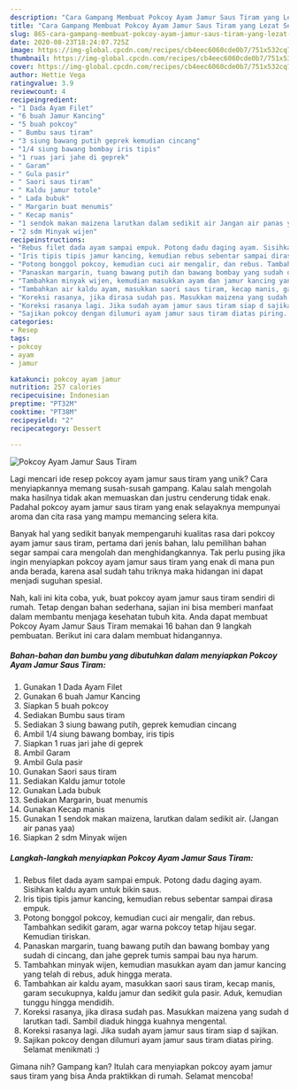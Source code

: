 ```yaml
---
description: "Cara Gampang Membuat Pokcoy Ayam Jamur Saus Tiram yang Lezat Sekali"
title: "Cara Gampang Membuat Pokcoy Ayam Jamur Saus Tiram yang Lezat Sekali"
slug: 865-cara-gampang-membuat-pokcoy-ayam-jamur-saus-tiram-yang-lezat-sekali
date: 2020-08-23T18:24:07.725Z
image: https://img-global.cpcdn.com/recipes/cb4eec6060cde0b7/751x532cq70/pokcoy-ayam-jamur-saus-tiram-foto-resep-utama.jpg
thumbnail: https://img-global.cpcdn.com/recipes/cb4eec6060cde0b7/751x532cq70/pokcoy-ayam-jamur-saus-tiram-foto-resep-utama.jpg
cover: https://img-global.cpcdn.com/recipes/cb4eec6060cde0b7/751x532cq70/pokcoy-ayam-jamur-saus-tiram-foto-resep-utama.jpg
author: Hettie Vega
ratingvalue: 3.9
reviewcount: 4
recipeingredient:
- "1 Dada Ayam Filet"
- "6 buah Jamur Kancing"
- "5 buah pokcoy"
- " Bumbu saus tiram"
- "3 siung bawang putih geprek kemudian cincang"
- "1/4 siung bawang bombay iris tipis"
- "1 ruas jari jahe di geprek"
- " Garam"
- " Gula pasir"
- " Saori saus tiram"
- " Kaldu jamur totole"
- " Lada bubuk"
- " Margarin buat menumis"
- " Kecap manis"
- "1 sendok makan maizena larutkan dalam sedikit air Jangan air panas yaa"
- "2 sdm Minyak wijen"
recipeinstructions:
- "Rebus filet dada ayam sampai empuk. Potong dadu daging ayam. Sisihkan kaldu ayam untuk bikin saus."
- "Iris tipis tipis jamur kancing, kemudian rebus sebentar sampai dirasa empuk."
- "Potong bonggol pokcoy, kemudian cuci air mengalir, dan rebus. Tambahkan sedikit garam, agar warna pokcoy tetap hijau segar. Kemudian tiriskan."
- "Panaskan margarin, tuang bawang putih dan bawang bombay yang sudah di cincang, dan jahe geprek tumis sampai bau nya harum."
- "Tambahkan minyak wijen, kemudian masukkan ayam dan jamur kancing yang telah di rebus, aduk hingga merata."
- "Tambahkan air kaldu ayam, masukkan saori saus tiram, kecap manis, garam secukupnya, kaldu jamur dan sedikit gula pasir. Aduk, kemudian tunggu hingga mendidih."
- "Koreksi rasanya, jika dirasa sudah pas. Masukkan maizena yang sudah d larutkan tadi. Sambil diaduk hingga kuahnya mengental."
- "Koreksi rasanya lagi. Jika sudah ayam jamur saus tiram siap d sajikan."
- "Sajikan pokcoy dengan dilumuri ayam jamur saus tiram diatas piring. Selamat menikmati :)"
categories:
- Resep
tags:
- pokcoy
- ayam
- jamur

katakunci: pokcoy ayam jamur 
nutrition: 257 calories
recipecuisine: Indonesian
preptime: "PT32M"
cooktime: "PT38M"
recipeyield: "2"
recipecategory: Dessert

---
```



![Pokcoy Ayam Jamur Saus Tiram](https://img-global.cpcdn.com/recipes/cb4eec6060cde0b7/751x532cq70/pokcoy-ayam-jamur-saus-tiram-foto-resep-utama.jpg)

Lagi mencari ide resep pokcoy ayam jamur saus tiram yang unik? Cara menyiapkannya memang susah-susah gampang. Kalau salah mengolah maka hasilnya tidak akan memuaskan dan justru cenderung tidak enak. Padahal pokcoy ayam jamur saus tiram yang enak selayaknya mempunyai aroma dan cita rasa yang mampu memancing selera kita.



Banyak hal yang sedikit banyak mempengaruhi kualitas rasa dari pokcoy ayam jamur saus tiram, pertama dari jenis bahan, lalu pemilihan bahan segar sampai cara mengolah dan menghidangkannya. Tak perlu pusing jika ingin menyiapkan pokcoy ayam jamur saus tiram yang enak di mana pun anda berada, karena asal sudah tahu triknya maka hidangan ini dapat menjadi suguhan spesial.


Nah, kali ini kita coba, yuk, buat pokcoy ayam jamur saus tiram sendiri di rumah. Tetap dengan bahan sederhana, sajian ini bisa memberi manfaat dalam membantu menjaga kesehatan tubuh kita. Anda dapat membuat Pokcoy Ayam Jamur Saus Tiram memakai 16 bahan dan 9 langkah pembuatan. Berikut ini cara dalam membuat hidangannya.

<!--inarticleads1-->

##### Bahan-bahan dan bumbu yang dibutuhkan dalam menyiapkan Pokcoy Ayam Jamur Saus Tiram:

1. Gunakan 1 Dada Ayam Filet
1. Gunakan 6 buah Jamur Kancing
1. Siapkan 5 buah pokcoy
1. Sediakan  Bumbu saus tiram
1. Sediakan 3 siung bawang putih, geprek kemudian cincang
1. Ambil 1/4 siung bawang bombay, iris tipis
1. Siapkan 1 ruas jari jahe di geprek
1. Ambil  Garam
1. Ambil  Gula pasir
1. Gunakan  Saori saus tiram
1. Sediakan  Kaldu jamur totole
1. Gunakan  Lada bubuk
1. Sediakan  Margarin, buat menumis
1. Gunakan  Kecap manis
1. Gunakan 1 sendok makan maizena, larutkan dalam sedikit air. (Jangan air panas yaa)
1. Siapkan 2 sdm Minyak wijen




<!--inarticleads2-->

##### Langkah-langkah menyiapkan Pokcoy Ayam Jamur Saus Tiram:

1. Rebus filet dada ayam sampai empuk. Potong dadu daging ayam. Sisihkan kaldu ayam untuk bikin saus.
1. Iris tipis tipis jamur kancing, kemudian rebus sebentar sampai dirasa empuk.
1. Potong bonggol pokcoy, kemudian cuci air mengalir, dan rebus. Tambahkan sedikit garam, agar warna pokcoy tetap hijau segar. Kemudian tiriskan.
1. Panaskan margarin, tuang bawang putih dan bawang bombay yang sudah di cincang, dan jahe geprek tumis sampai bau nya harum.
1. Tambahkan minyak wijen, kemudian masukkan ayam dan jamur kancing yang telah di rebus, aduk hingga merata.
1. Tambahkan air kaldu ayam, masukkan saori saus tiram, kecap manis, garam secukupnya, kaldu jamur dan sedikit gula pasir. Aduk, kemudian tunggu hingga mendidih.
1. Koreksi rasanya, jika dirasa sudah pas. Masukkan maizena yang sudah d larutkan tadi. Sambil diaduk hingga kuahnya mengental.
1. Koreksi rasanya lagi. Jika sudah ayam jamur saus tiram siap d sajikan.
1. Sajikan pokcoy dengan dilumuri ayam jamur saus tiram diatas piring. Selamat menikmati :)




Gimana nih? Gampang kan? Itulah cara menyiapkan pokcoy ayam jamur saus tiram yang bisa Anda praktikkan di rumah. Selamat mencoba!

